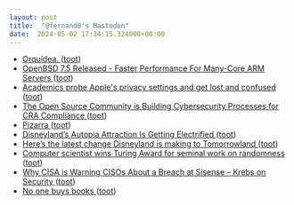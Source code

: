 ```yaml
---
layout: post
title:  "@fernand0's Mastodon"
date:  2024-05-02 17:34:15.324000+00:00
---
```

*  [Orquídea. ](https://avecesunafoto.wordpress.com/2024/05/02/orquidea-2) ([toot](https://mastodon.social/@fernand0/112372695388937709))
*  [OpenBSD 7.5 Released - Faster Performance For Many-Core ARM Servers ](https://www.phoronix.com/news/OpenBSD-7.5-Release) ([toot](https://mastodon.social/@fernand0/112372636008626374))
*  [Academics probe Apple's privacy settings and get lost and confused ](https://www.theregister.com/2024/04/05/apple_apps_privacy_study) ([toot](https://mastodon.social/@fernand0/112372339583230921))
*  [The Open Source Community is Building Cybersecurity Processes for CRA Compliance ](https://eclipse-foundation.blog/2024/04/02/open-source-community-cra-compliance) ([toot](https://mastodon.social/@fernand0/112372284775990080))
*  [Pizarra ](https://www.flickr.com/photos/fernand0/53684376984) ([toot](https://mastodon.social/@fernand0/112372101694262678))
*  [Disneyland’s Autopia Attraction Is Getting Electrified ](https://deadline.com/2024/04/disneyland-autopia-attraction-electric-vehicles-1235874498) ([toot](https://mastodon.social/@fernand0/112371944652252251))
*  [Here’s the latest change Disneyland is making to Tomorrowland ](https://www.reviewjournal.com/entertainment/heres-the-latest-change-disneyland-is-making-to-tomorrowland-3028520/amp) ([toot](https://mastodon.social/@fernand0/112371207841342361))
*  [Computer scientist wins Turing Award for seminal work on randomness ](https://arstechnica.com/science/2024/04/computer-scientist-wins-turing-award-for-seminal-work-on-randomness) ([toot](https://mastodon.social/@fernand0/112370924253115207))
*  [Why CISA is Warning CISOs About a Breach at Sisense – Krebs on Security ](https://krebsonsecurity.com/2024/04/why-cisa-is-warning-cisos-about-a-breach-at-sisense) ([toot](https://mastodon.social/@fernand0/112370795781760089))
*  [No one buys books ](https://www.elysian.press/p/no-one-buys-book) ([toot](https://mastodon.social/@fernand0/112370612868359574))
